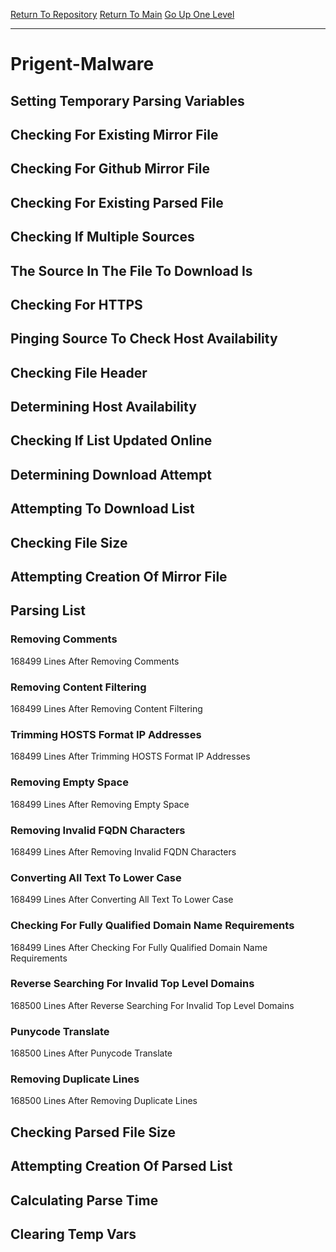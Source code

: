 [Return To Repository](https://github.com/deathbybandaid/piholeparser/)
[Return To Main](https://github.com/deathbybandaid/piholeparser/blob/master/RecentRunLogs/Mainlog.md)
[Go Up One Level](https://github.com/deathbybandaid/piholeparser/blob/master/RecentRunLogs/TopLevelScripts/30-Processing-External-Blacklists.md)
____________________________________
# Prigent-Malware
## Setting Temporary Parsing Variables
## Checking For Existing Mirror File
## Checking For Github Mirror File
## Checking For Existing Parsed File
## Checking If Multiple Sources
## The Source In The File To Download Is
## Checking For HTTPS
## Pinging Source To Check Host Availability
## Checking File Header
## Determining Host Availability
## Checking If List Updated Online
## Determining Download Attempt
## Attempting To Download List
## Checking File Size
## Attempting Creation Of Mirror File
## Parsing List
### Removing Comments
168499 Lines After Removing Comments
### Removing Content Filtering
168499 Lines After Removing Content Filtering
### Trimming HOSTS Format IP Addresses
168499 Lines After Trimming HOSTS Format IP Addresses
### Removing Empty Space
168499 Lines After Removing Empty Space
### Removing Invalid FQDN Characters
168499 Lines After Removing Invalid FQDN Characters
### Converting All Text To Lower Case
168499 Lines After Converting All Text To Lower Case
### Checking For Fully Qualified Domain Name Requirements
168499 Lines After Checking For Fully Qualified Domain Name Requirements
### Reverse Searching For Invalid Top Level Domains
168500 Lines After Reverse Searching For Invalid Top Level Domains
### Punycode Translate
168500 Lines After Punycode Translate
### Removing Duplicate Lines
168500 Lines After Removing Duplicate Lines
## Checking Parsed File Size
## Attempting Creation Of Parsed List
## Calculating Parse Time
## Clearing Temp Vars
